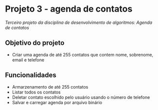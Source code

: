 # Projeto 3 - agenda de contatos
*Terceiro projeto da disciplina de desenvolvimento de algoritmos: Agenda de contatos*

## Objetivo do projeto
   - Criar uma agenda de até 255 contatos que contem nome, sobrenome, email e telefone
## Funcionalidades
 - Armarzenamento de até 255 contatos
 - Listar todos os contatos
 - Deletar contato escolhido pelo usuário usando o número de telefone
 - Salvar e carregar agenda por arquivo binário
